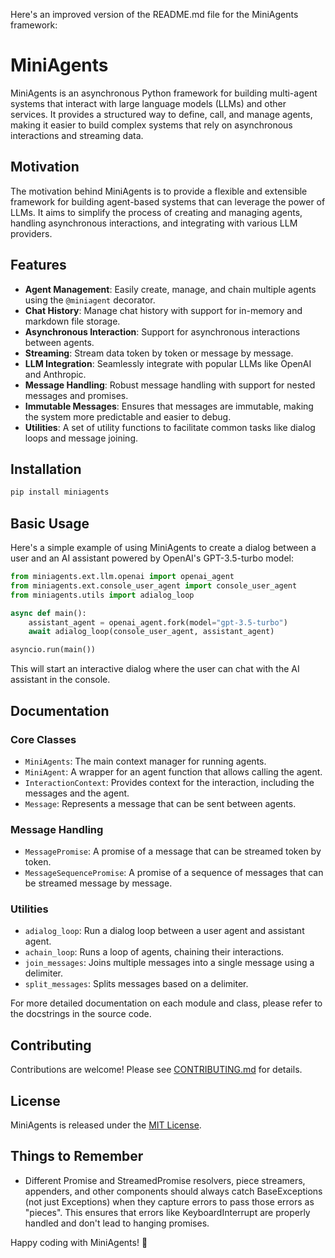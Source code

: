 Here's an improved version of the README.md file for the MiniAgents framework:

# MiniAgents

MiniAgents is an asynchronous Python framework for building multi-agent systems that interact with large language models (LLMs) and other services. It provides a structured way to define, call, and manage agents, making it easier to build complex systems that rely on asynchronous interactions and streaming data.

## Motivation

The motivation behind MiniAgents is to provide a flexible and extensible framework for building agent-based systems that can leverage the power of LLMs. It aims to simplify the process of creating and managing agents, handling asynchronous interactions, and integrating with various LLM providers.

## Features

- **Agent Management**: Easily create, manage, and chain multiple agents using the `@miniagent` decorator.
- **Chat History**: Manage chat history with support for in-memory and markdown file storage.
- **Asynchronous Interaction**: Support for asynchronous interactions between agents.
- **Streaming**: Stream data token by token or message by message.
- **LLM Integration**: Seamlessly integrate with popular LLMs like OpenAI and Anthropic.
- **Message Handling**: Robust message handling with support for nested messages and promises.
- **Immutable Messages**: Ensures that messages are immutable, making the system more predictable and easier to debug.
- **Utilities**: A set of utility functions to facilitate common tasks like dialog loops and message joining.

## Installation

```bash
pip install miniagents
```

## Basic Usage

Here's a simple example of using MiniAgents to create a dialog between a user and an AI assistant powered by OpenAI's GPT-3.5-turbo model:

```python
from miniagents.ext.llm.openai import openai_agent
from miniagents.ext.console_user_agent import console_user_agent
from miniagents.utils import adialog_loop

async def main():
    assistant_agent = openai_agent.fork(model="gpt-3.5-turbo")
    await adialog_loop(console_user_agent, assistant_agent)

asyncio.run(main())
```

This will start an interactive dialog where the user can chat with the AI assistant in the console.

## Documentation

### Core Classes

- `MiniAgents`: The main context manager for running agents.
- `MiniAgent`: A wrapper for an agent function that allows calling the agent.
- `InteractionContext`: Provides context for the interaction, including the messages and the agent.
- `Message`: Represents a message that can be sent between agents.

### Message Handling

- `MessagePromise`: A promise of a message that can be streamed token by token.
- `MessageSequencePromise`: A promise of a sequence of messages that can be streamed message by message.

### Utilities

- `adialog_loop`: Run a dialog loop between a user agent and assistant agent.
- `achain_loop`: Runs a loop of agents, chaining their interactions.
- `join_messages`: Joins multiple messages into a single message using a delimiter.
- `split_messages`: Splits messages based on a delimiter.

For more detailed documentation on each module and class, please refer to the docstrings in the source code.

## Contributing

Contributions are welcome! Please see [CONTRIBUTING.md](CONTRIBUTING.md) for details.

## License

MiniAgents is released under the [MIT License](LICENSE).

## Things to Remember

- Different Promise and StreamedPromise resolvers, piece streamers, appenders, and other components should always catch BaseExceptions (not just Exceptions) when they capture errors to pass those errors as "pieces". This ensures that errors like KeyboardInterrupt are properly handled and don't lead to hanging promises.

Happy coding with MiniAgents! 🚀
